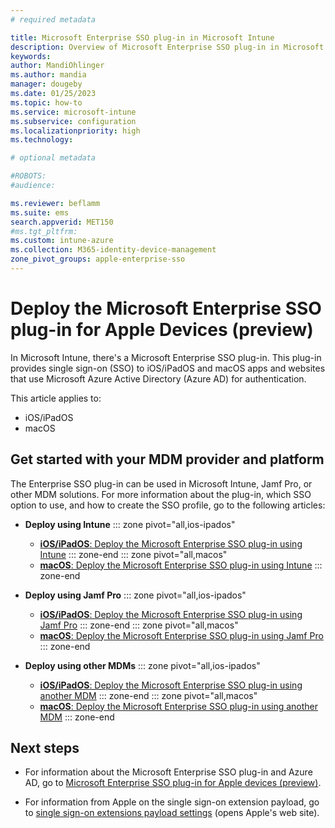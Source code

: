 ```yaml
---
# required metadata

title: Microsoft Enterprise SSO plug-in in Microsoft Intune
description: Overview of Microsoft Enterprise SSO plug-in in Microsoft Intune, Jamf Pro and other MDM solution providers. The Enterprise SSO plug-in is available on iOS/iPadOS and macOS devices.
keywords:
author: MandiOhlinger
ms.author: mandia
manager: dougeby
ms.date: 01/25/2023
ms.topic: how-to
ms.service: microsoft-intune
ms.subservice: configuration
ms.localizationpriority: high
ms.technology:

# optional metadata

#ROBOTS:
#audience:

ms.reviewer: beflamm
ms.suite: ems
search.appverid: MET150
#ms.tgt_pltfrm:
ms.custom: intune-azure
ms.collection: M365-identity-device-management
zone_pivot_groups: apple-enterprise-sso
---
```


# Deploy the Microsoft Enterprise SSO plug-in for Apple Devices (preview)

In Microsoft Intune, there's a Microsoft Enterprise SSO plug-in. This plug-in provides single sign-on (SSO) to iOS/iPadOS and macOS apps and websites that use Microsoft Azure Active Directory (Azure AD) for authentication.

This article applies to:

- iOS/iPadOS
- macOS

## Get started with your MDM provider and platform

The Enterprise SSO plug-in can be used in Microsoft Intune, Jamf Pro, or other MDM solutions. For more information about the plug-in, which SSO option to use, and how to create the SSO profile, go to the following articles:

- **Deploy using Intune**
::: zone pivot="all,ios-ipados"
  - [**iOS/iPadOS**: Deploy the Microsoft Enterprise SSO plug-in using Intune](./use-enterprise-sso-plug-in-ios-ipados-with-intune.md)
::: zone-end
::: zone pivot="all,macos"
  - [**macOS**: Deploy the Microsoft Enterprise SSO plug-in using Intune](./use-enterprise-sso-plug-in-macos-with-intune.md)
::: zone-end

- **Deploy using Jamf Pro**
::: zone pivot="all,ios-ipados"
  - [**iOS/iPadOS**: Deploy the Microsoft Enterprise SSO plug-in using Jamf Pro](./use-enterprise-sso-plug-in-ios-ipados-with-jamf-pro.md)
::: zone-end
::: zone pivot="all,macos"
  - [**macOS**: Deploy the Microsoft Enterprise SSO plug-in using Jamf Pro](./use-enterprise-sso-plug-in-macos-with-jamf-pro.md)
::: zone-end

- **Deploy using other MDMs**
::: zone pivot="all,ios-ipados"
  - [**iOS/iPadOS**: Deploy the Microsoft Enterprise SSO plug-in using another MDM](./use-enterprise-sso-plug-in-ios-ipados-with-generic-mdm.md)
::: zone-end
::: zone pivot="all,macos"
  - [**macOS**: Deploy the Microsoft Enterprise SSO plug-in using another MDM](./use-enterprise-sso-plug-in-macos-with-generic-mdm.md)
::: zone-end

## Next steps

- For information about the Microsoft Enterprise SSO plug-in and Azure AD, go to [Microsoft Enterprise SSO plug-in for Apple devices (preview)](/azure/active-directory/develop/apple-sso-plugin).

- For information from Apple on the single sign-on extension payload, go to [single sign-on extensions payload settings](https://support.apple.com/guide/mdm/single-sign-on-extensions-mdmfd9cdf845/web) (opens Apple's web site).
